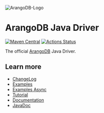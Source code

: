 ![ArangoDB-Logo](https://www.arangodb.com/docs/assets/arangodb_logo_2016_inverted.png)

# ArangoDB Java Driver

[![Maven Central](https://maven-badges.herokuapp.com/maven-central/com.arangodb/arangodb-java-driver/badge.svg)](https://maven-badges.herokuapp.com/maven-central/com.arangodb/arangodb-java-driver)
[![Actions Status](https://github.com/arangodb/arangodb-java-driver/workflows/Java%20CI/badge.svg)](https://github.com/arangodb/arangodb-java-driver/actions)

The official [ArangoDB](https://www.arangodb.com/) Java Driver.

## Learn more

- [ChangeLog](ChangeLog.md)
- [Examples](driver/src/test/java/com/arangodb/example)
- [Examples Async](driver/src/test/java/com/arangodb/async/example)
- [Tutorial](https://www.arangodb.com/docs/stable/drivers/java-tutorial.html)
- [Documentation](https://www.arangodb.com/docs/stable/drivers/java.html)
- [JavaDoc](http://arangodb.github.io/arangodb-java-driver/)

